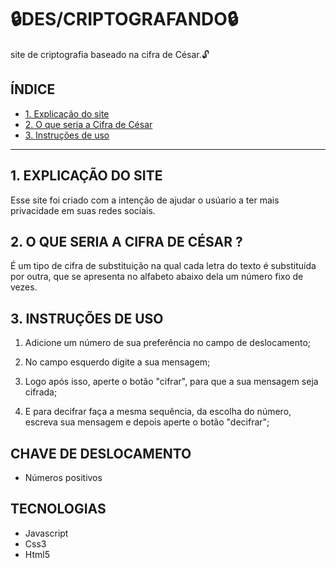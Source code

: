 # 🔒DES/CRIPTOGRAFANDO🔒
 site de criptografia baseado na cifra de César.🔓


## ÍNDICE

* [1. Explicação do site](#1-explicação-do-site)
* [2. O que seria a Cifra de César](#2-o-que-seria-a-cifra-de-cesar)
* [3. Instruções de uso](#3-instruções-de-uso)

***

## 1. EXPLICAÇÃO DO SITE
Esse site foi criado com a intenção de ajudar o usúario a ter mais privacidade em suas redes sociais.

## 2. O QUE SERIA A CIFRA DE CÉSAR ?
É um tipo de cifra de substituição na qual cada letra do texto é substituída por outra, que se apresenta no alfabeto abaixo dela um número fixo de vezes.

## 3. INSTRUÇÕES DE USO
1. Adicione um  número de sua preferência no campo de deslocamento;

2. No campo esquerdo digite a sua mensagem;

3. Logo após isso, aperte o botão "cifrar", para que a sua mensagem seja cifrada;

4. E para decifrar faça a mesma sequência, da escolha do número, escreva sua mensagem e depois aperte o botão "decifrar";


## CHAVE DE DESLOCAMENTO 
- Números positivos


## TECNOLOGIAS 
- Javascript
- Css3
- Html5

